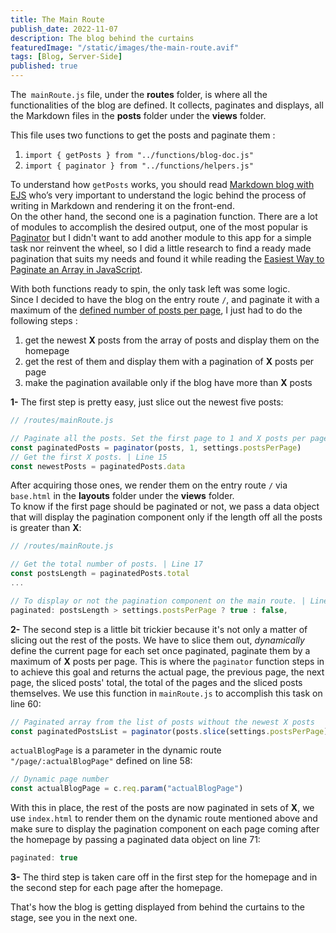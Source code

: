 ```yaml
---
title: The Main Route
publish_date: 2022-11-07
description: The blog behind the curtains
featuredImage: "/static/images/the-main-route.avif"
tags: [Blog, Server-Side]
published: true
---
```

The` mainRoute.js` file, under the **routes** folder, is where all the functionalities of the blog are defined. It collects, paginates and displays, all the Markdown files in the **posts** folder under the **views** folder.

This file uses two functions to get the posts and paginate them :

1. `import { getPosts } from "../functions/blog-doc.js"`
2. `import { paginator } from "../functions/helpers.js"`

To understand how `getPosts` works, you should read [Markdown blog with EJS](https://lebcit.github.io/posts/markdown-blog-with-ejs/) who’s very important to understand the logic behind the process of writing in Markdown and rendering it on the front-end.  
On the other hand, the second one is a pagination function. There are a lot of modules to accomplish the desired output, one of the most popular is [Paginator](https://www.npmjs.com/package/paginator) but I didn't want to add another module to this app for a simple task nor reinvent the wheel, so I did a little research to find a ready made pagination that suits my needs and found it while reading the [Easiest Way to Paginate an Array in JavaScript](https://shouts.dev/articles/easiest-way-to-paginate-an-array-in-javascript).

With both functions ready to spin, the only task left was some logic.  
Since I decided to have the blog on the entry route `/`, and paginate it with a maximum of the [defined number of posts per page](/admin-config-site#posts-per-page), I just had to do the following steps :

1. get the newest **X** posts from the array of posts and display them on the homepage
2. get the rest of them and display them with a pagination of **X** posts per page
3. make the pagination available only if the blog have more than **X** posts

**1-** The first step is pretty easy, just slice out the newest five posts:

```javascript
// /routes/mainRoute.js

// Paginate all the posts. Set the first page to 1 and X posts per page. | Line 14
const paginatedPosts = paginator(posts, 1, settings.postsPerPage)
// Get the first X posts. | Line 15
const newestPosts = paginatedPosts.data
```

After acquiring those ones, we render them on the entry route `/` via `base.html` in the **layouts** folder under the **views** folder.  
To know if the first page should be paginated or not, we pass a data object that will display the pagination component only if the length off all the posts is greater than **X**:

```javascript
// /routes/mainRoute.js

// Get the total number of posts. | Line 17
const postsLength = paginatedPosts.total
...

// To display or not the pagination component on the main route. | Line 34
paginated: postsLength > settings.postsPerPage ? true : false,
```

**2-** The second step is a little bit trickier because it's not only a matter of slicing out the rest of the posts. We have to slice them out, _dynamically_ define the current page for each set once paginated, paginate them by a maximum of **X** posts per page. This is where the `paginator` function steps in to achieve this goal and returns the actual page, the previous page, the next page, the sliced posts' total, the total of the pages and the sliced posts themselves. We use this function in `mainRoute.js` to accomplish this task on line 60:

```javascript
// Paginated array from the list of posts without the newest X posts
const paginatedPostsList = paginator(posts.slice(settings.postsPerPage), actualBlogPage, settings.postsPerPage)
```

`actualBlogPage` is a parameter in the dynamic route `"/page/:actualBlogPage"` defined on line 58:

```javascript
// Dynamic page number
const actualBlogPage = c.req.param("actualBlogPage")
```

With this in place, the rest of the posts are now paginated in sets of **X**, we use `index.html` to render them on the dynamic route mentioned above and make sure to display the pagination component on each page coming after the homepage by passing a paginated data object on line 71:

```javascript
paginated: true
```

**3-** The third step is taken care off in the first step for the homepage and in the second step for each page after the homepage.

That's how the blog is getting displayed from behind the curtains to the stage, see you in the next one.
